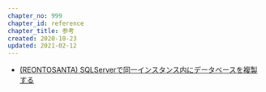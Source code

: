 ```yaml
---
chapter_no: 999
chapter_id: reference
chapter_title: 参考
created: 2020-10-23
updated: 2021-02-12
---
```

- [(REONTOSANTA) SQLServerで同一インスタンス内にデータベースを複製する](https://knowledge.reontosanta.com/archives/786)
